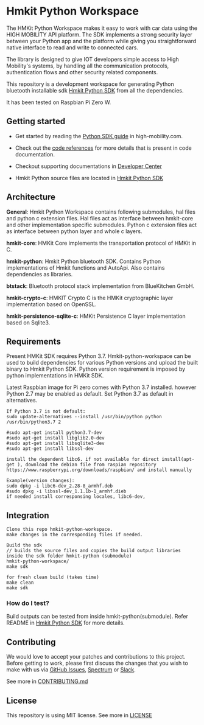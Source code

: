 # Hmkit Python Workspace

The HMKit Python Workspace makes it easy to work with car data using the HIGH MOBILITY API platform. The SDK implements a strong security layer between your Python app and the platform while giving you straightforward native interface to read and write to connected cars.

The library is designed to give IOT developers simple access to High Mobility's systems, by handling all the communication protocols, authentication flows and other security related components.

This repository is a development workspace for generating Python bluetooth installable sdk [Hmkit Python SDK](https://github.com/highmobility/hmkit-python/) from all the dependencies.

It has been tested on Raspbian Pi Zero W.

## Getting started

* Get started by reading the [Python SDK guide](https://high-mobility.com/learn/tutorials/sdk/python/) in high-mobility.com.

* Check out the [code references](https://high-mobility.com/learn/documentation/iot-sdk/python/hmkit/) for more details that is present in code documentation.

* Checkout supporting documentations in [Developer Center](https://developers.high-mobility.com/)

* Hmkit Python source files are located in [Hmkit Python SDK](https://github.com/highmobility/hmkit-python/)

## Architecture

**General**: Hmkit Python Workspace contains following submodules, hal files and python c extension files. Hal files act as interface  between hmkit-core and other implementation specific submodules. Python c extension files act as interface between python layer and whole c layers.

**hmkit-core**: HMKit Core implements the transportation protocol of HMKit in C.

**hmkit-python**: Hmkit Python bluetooth SDK. Contains Python implementations of Hmkit functions and AutoApi. Also contains dependencies as libraries.

**btstack**: Bluetooth protocol stack implementation from BlueKitchen GmbH.

**hmkit-crypto-c**: HMKIT Crypto C is the HMKit cryptographic layer implementation based on OpenSSL.

**hmkit-persistence-sqlite-c**: HMKit Persistence C layer implementation based on Sqlite3.

## Requirements

Present HMKit SDK requires Python 3.7. Hmkit-python-workspace can be used to build dependencies for various Python versions and upload the built binary to Hmkit Python SDK. Python version requirement is imposed by python implementations in HMKit SDK.

Latest Raspbian image for Pi zero comes with Python 3.7 installed. however Python 2.7 may be enabled as default.
Set Python 3.7 as default in alternatives.

```
If Python 3.7 is not default:
sudo update-alternatives --install /usr/bin/python python /usr/bin/python3.7 2

#sudo apt-get install python3.7-dev
#sudo apt-get install libglib2.0-dev
#sudo apt-get install libsqlite3-dev
#sudo apt-get install libssl-dev

```

```
install the dependent libc6. if not available for direct install(apt-get ), download the debian file from raspian repository
https://www.raspberrypi.org/downloads/raspbian/ and install manually 

Example(version changes):
sudo dpkg -i libc6-dev_2.28-8_armhf.deb
#sudo dpkg -i libssl-dev_1.1.1b-1_armhf.dieb
if needed install corresponsing locales, libc6-dev, 
```

## Integration

```
Clone this repo hmkit-python-workspace.
make changes in the corresponding files if needed.

Build the sdk
// builds the source files and copies the build output libraries inside the sdk folder hmkit-python (submodule)
hmkit-python-workspace/
make sdk

for fresh clean build (takes time)
make clean
make sdk
```

### How do I test? ###

Build outputs can be tested from inside hmkit-python(submodule).
Refer README in [Hmkit Python SDK](https://github.com/highmobility/hmkit-python/) for more details.


## Contributing

We would love to accept your patches and contributions to this project. Before getting to work, please first discuss the changes that you wish to make with us via [GitHub Issues](https://github.com/highmobility/hmkit-python-workspace/issues), [Spectrum](https://spectrum.chat/high-mobility/) or [Slack](https://slack.high-mobility.com/).

See more in [CONTRIBUTING.md](https://github.com/highmobility/hmkit-python-workspace/blob/master/CONTRIBUTING.md)

## License ##

This repository is using MIT license. See more in [LICENSE](https://github.com/highmobility/hmkit-python-workspace/blob/master/LICENSE)


